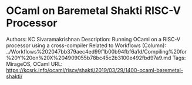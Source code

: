 # OCaml on Baremetal Shakti RISC-V Processor

Authors: KC Sivaramakrishnan
Description: Running OCaml on a RISC-V processor using a cross-compiler
Related to Workflows (Column): ../Workflows%202047bb379aec4ed99f1b00b94fbf6a1d/Compiling%20for%20Y%20on%20X%204909055b78bc45c2b3100e492fbd97a9.md
Tags: MirageOS, OCaml
URL: https://kcsrk.info/ocaml/riscv/shakti/2019/03/29/1400-ocaml-baremetal-shakti/